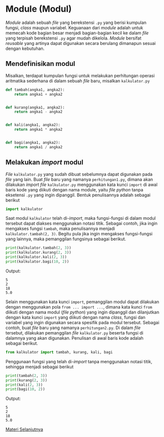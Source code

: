 # Module (Modul)
_Module_ adalah sebuah _file_ yang berekstensi `.py` yang berisi kumpulan fungsi, _class_ maupun variabel. Keguanaan dari _module_ adalah untuk memecah kode bagian besar menjadi bagian-bagian kecil ke dalam _file_ yang terpisah berekstensi `.py` agar mudah dikelola. _Module_ bersifat _reusable_ yang artinya dapat digunakan secara berulang dimanapun sesuai dengan kebutuhan.

## Mendefinisikan modul
Misalkan, terdapat kumpulan fungsi untuk melakukan perhitungan operasi aritmatika sederhana di dalam sebuah _file_ baru, misalkan `kalkulator.py`

```python
def tambah(angka1, angka2):
    return angka1 + angka2


def kurang(angka1, angka2):
    return angka1 - angka2


def kali(angka1, angka2):
    return angka1 * angka2


def bagi(angka1, angka2):
    return angka1 / angka2

```

## Melakukan _import_ modul
_File_ `kalkulator.py` yang sudah dibuat sebelumnya dapat digunakan pada _file_ yang lain. Buat _file_ baru yang namanya `perhitungan1.py`, dimana akan dilakukan _import file_ `kalkulator.py` menggunakan kata kunci `import` di awal baris kode yang diikuti dengan nama module, yaitu _file python_ tanpa eksetensi `.py` yang ingin dipanggil. Bentuk penulisannya adalah sebagai berikut

```python
import kalkulator
```

Saat modul `kalkulator` telah di-_import_, maka fungsi-fungsi di dalam modul tersebut dapat diakses menggunakan notasi titik. Sebagai contoh, jika ingin mengakses fungsi `tambah`, maka penulisannya menjadi `kalkulator.tambah(2, 3)`. Begitu pula jika ingin mengakses fungsi-fungsi yang lainnya, maka pemanggilan fungsinya sebagai berikut.

```python
print(kalkulator.tambah(2, 3))
print(kalkulator.kurang(2, 3))
print(kalkulator.kali(2, 3))
print(kalkulator.bagi(10, 2))
```

Output:
```
5
2
18
5.0
```

Selain menggunakan kata kunci `import`, pemanggilan modul dapat dilakukan dengan menggunakan pola `from ... import ...`, dimana kata kunci `from` diikuti dengan nama modul (_file python_) yang ingin dipanggil dan dilanjutkan dengan kata kunci `import` yang diikuti dengan nama _class_, fungsi dan variabel yang ingin digunakan secara spesifik pada modul tersebut. Sebagai contoh, buat _file_ baru yang namanya `perhitungan2.py`. Di dalam _file_ tersebut, dilakukan pemanggilan _file_ `kalkulator.py` beserta fungsi di dalamnya yang akan digunakan. Penulisan di awal baris kode adalah sebagai berikut.

```python
from kalkulator import tambah, kurang, kali, bagi
```

Penggunaan fungsi yang telah di-_import_ tanpa menggunakan notasi titik, sehingga menjadi sebagai berikut
```python
print(tambah(2, 3))
print(kurang(2, 3))
print(kali(2, 3))
print(bagi(10, 2))
```

Output:
```
5
2
18
5.0
```
[Materi Selanjutnya](../14_python_datetime)